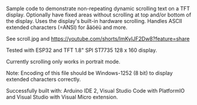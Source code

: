 
Sample code to demonstrate non-repeating dynamic scrolling text on a TFT display.
Optionally have fixed areas without scrolling at top and/or bottom of the display.
Uses the display's built-in hardware scrolling.
Handles ASCII extended characters (=ANSI) for åäöéü and more.

See scroll.jpg and https://youtube.com/shorts/lmKyIJF2Dw8?feature=share

Tested with ESP32 and TFT 1.8" SPI ST7735 128 x 160 display.

Currently scrolling only works in portrait mode.

Note: Encoding of this file should be Windows-1252 (8 bit) to display extended characters correctly.

Successfully built with:
Arduino IDE 2, Visual Studio Code with PlatformIO and Visual Studio with Visual Micro extension.
